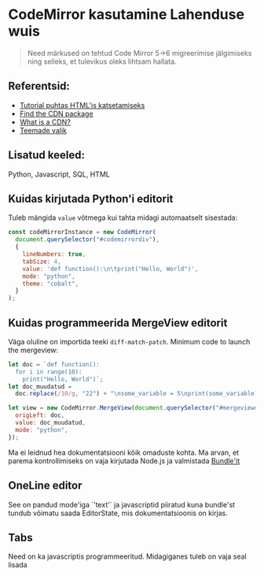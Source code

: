 # CodeMirror kasutamine Lahenduse wuis

> Need märkused on tehtud Code Mirror 5->6 migreerimise jälgimiseks ning selleks, et tulevikus oleks lihtsam hallata. 

## Referentsid:

- [Tutorial puhtas HTML'is katsetamiseks](https://thecodebarbarian.com/building-a-code-editor-with-codemirror.html)
- [Find the CDN package](https://cdnjs.com/libraries/codemirror)
- [What is a CDN?](https://www.cloudflare.com/learning/cdn/what-is-a-cdn/)
- [Teemade valik](https://thememirror.net)

## Lisatud keeled:
Python, Javascript, SQL, HTML

## Kuidas kirjutada Python'i editorit
Tuleb mängida `value` võtmega kui tahta midagi automaatselt sisestada:
```javascript
const codeMirrorInstance = new CodeMirror(
  document.querySelector("#codemirrordiv"),
  {
    lineNumbers: true,
    tabSize: 4,
    value: 'def function():\n\tprint("Hello, World")',
    mode: "python",
    theme: "cobalt",
  }
);
```

## Kuidas programmeerida MergeView editorit
Väga oluline on importida teeki `diff-match-patch`.
Minimum code to launch the mergeview:
```javascript
let doc = `def function():
  for i in range(10):
    print("Hello, World")`;
let doc_muudatud =
  doc.replace(/10/g, "22") + "\nsome_variable = 5\nprint(some_variable)";

let view = new CodeMirror.MergeView(document.querySelector("#mergeviewdiv"), {
  origLeft: doc,
  value: doc_muudatud,
  mode: "python",
});
```
Ma ei leidnud hea dokumentatsiooni kõik omaduste kohta. 
Ma arvan, et parema kontrollimiseks on vaja kirjutada Node.js ja valmistada [Bundle'it](https://codemirror.net/examples/bundle/)

## OneLine editor
See on pandud mode'iga ´'text'´ ja javascriptid piiratud kuna bundle'st tundub võimatu saada EditorState, mis dokumentatsioonis on kirjas. 

## Tabs
Need on ka javascriptis programmeeritud. Midagiganes tuleb on vaja seal lisada
